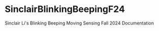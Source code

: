 # SinclairBlinkingBeepingF24
 Sinclair Li's Blinking Beeping Moving Sensing Fall 2024 Documentation
